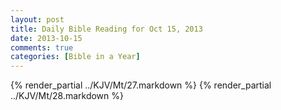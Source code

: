 ```yaml
---
layout: post
title: Daily Bible Reading for Oct 15, 2013
date: 2013-10-15
comments: true
categories: [Bible in a Year]
---
```

{% render_partial ../KJV/Mt/27.markdown %}
{% render_partial ../KJV/Mt/28.markdown %}
